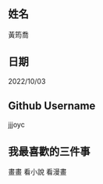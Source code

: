 姓名
----
黃筠喬

日期
----
2022/10/03

Github Username
---------------
jjjoyc

我最喜歡的三件事
---------------
畫畫 看小說 看漫畫